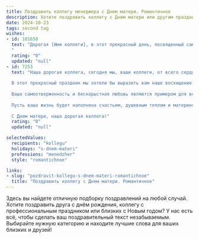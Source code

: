 ```yaml
---
title: Поздравить коллегу менеджера с Днем матери. Романтичное
description: Хотите поздравить коллегу с Днем матери или другим праздником? Наш ИИ создаст незабываемое поздравление, а вы обязательно выделитесь среди других.  
date: 2024-10-23
tags: second tag
wishes:
- id: 101658
  text: "Дорогая [Имя коллеги], в этот прекрасный день, посвященный самым нежным и любящим сердцам — мамам, я хочу от всей души поздравить тебя! Пусть твоя жизнь, как и твоя работа менеджера, будет наполнена гармонией, успехом и любовью. Пусть каждый день приносит тебе новые моменты счастья, а забота и тепло твоей семьи согревают тебя, как ласковое весеннее солнце. С Днём Матери!
  "
  rating: "0"
  updated: "null"
- id: 7253
  text: "Наша дорогая коллега, сегодня мы, ваши коллеги, от всего сердца поздравляем вас с Днем матери!
  
  В этот прекрасный праздник мы хотели бы выразить вам наше восхищение и благодарность за вашу любовь, заботу и преданность своей семье. Совмещать профессиональную деятельность и материнство — задача не из легких, но вы справляетесь с ней с невероятным изяществом и грацией.
  
  Ваша самоотверженность и бескорыстная любовь являются примером для всех нас. Вы не только высококвалифицированный менеджер, но и замечательная мать, которая всегда находит время для своих детей.
  
  Пусть ваша жизнь будет наполнена счастьем, душевным теплом и материнскими радостями. Пусть ваши дети растут здоровыми, успешными и всегда радуют вас своими достижениями.
  
  С Днем матери, наша дорогая коллега!"
  rating: "0"
  updated: "null"

selectedValues:
  recipients: "kollegu"
  holidays: "s-dnem-materi"
  professions: "menedzher"
  style: "romantichnoe"

links:
- slug: "pozdravit-kollegu-s-dnem-materi-romantichnoe"
  title: "Поздравить коллегу с Днем матери. Романтичное"
---
```


Здесь вы найдете отличную подборку поздравлений на любой случай.
Хотите поздравить друга с днём рождения, коллегу с профессиональным праздником или близких с Новым годом? У нас есть всё, чтобы сделать ваш поздравительный текст незабываемым. Выбирайте нужную категорию и находите лучшие слова для ваших близких и друзей!

